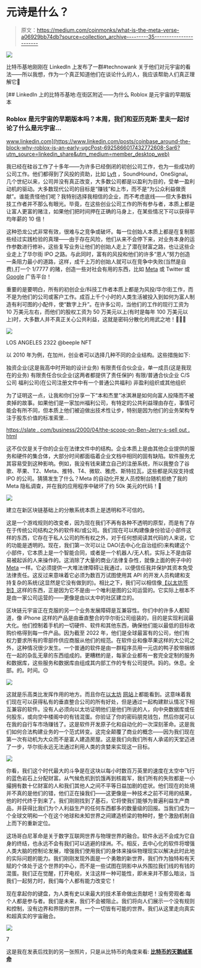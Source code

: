 # 元诗是什么？

> 原文：<https://medium.com/coinmonks/what-is-the-meta-verse-a06929bb74db?source=collection_archive---------35----------------------->

![](img/43f3ef3afda98da901cc9a7378d3e865.png)

比特币基地刚刚在 LinkedIn 上发布了一群#technowank 关于他们对元宇宙的看法——所以我想，作为一个真正知道他们在谈论什么的人，我应该帮助人们真正理解它🌌

[](https://www.linkedin.com/posts/coinbase_around-the-block-why-roblox-is-an-early-ugcPost-6925866017432772608-Sar6?utm_source=linkedin_share&utm_medium=member_desktop_web) [## LinkedIn 上的比特币基地:在街区附近——为什么 Roblox 是元宇宙的早期版本

### Roblox 是元宇宙的早期版本吗？本周，我们和亚历克斯·里夫一起讨论了什么是元宇宙…

www.linkedin.com](https://www.linkedin.com/posts/coinbase_around-the-block-why-roblox-is-an-early-ugcPost-6925866017432772608-Sar6?utm_source=linkedin_share&utm_medium=member_desktop_web) 

我已经在硅谷工作了十多年——为许多已经倒闭的初创公司工作，也为一些成功的公司工作。他们都得到了风投的资助，比如 [Lyft](https://medium.com/u/54708edc644b?source=post_page-----a06929bb74db--------------------------------) ，SoundHound，OneSignal。几个世纪以来，公司并没有真正改变，大多数公司都是以盈利为目的，受单一盈利动机的驱动。大多数现代公司的目标是“赚钱”和上市，而不是“为公众利益做贡献”。谁能责怪他们呢？我特别选择我相信的企业，而不考虑底线——但大多数科技工作者并不那么有眼光。毕竟，在这些创业公司工作的所有参与者，本质上都是让富人更富的赌注，如果他们把时间押在正确的马身上，在某些情况下可以获得平均年薪的 10 倍！

这种恐龙公式非常有效，很难与之竞争或破坏。每一位创始人本质上都是在复制那些经过实践检验的真理——由于存在风险，他们从来不会停下来，对业务本身的运作参数进行修补。这些复写业务让他们的创始人走上了潜在财富之路，也让这些企业走上了华尔街 IPO 之路。与此同时，富有的风投和他们的许多“恩人”努力创造一条阻力最小的道路，这样，成千上万的创始人就可以在竞争中失败(当然是自费),打一个 1/7777 的赌，创造一些对社会有用的东西，比如 [Meta](https://medium.com/u/4e7a97edbbf7?source=post_page-----a06929bb74db--------------------------------) 或 Twitter 或 [Google](https://medium.com/u/be36e94a7e47?source=post_page-----a06929bb74db--------------------------------) 广告平台！

重要的是要明白，所有的初创企业/科技工作者本质上都是为风投/华尔街工作，而不是为他们的公司或客户工作。成百上千个小时的人类生活被投入到如何为富人制造有利可图的小配件，使“数字上升”。在许多公司，当他们的工作的现行工资为 10 万美元左右，而他们的股权工资为 50 万美元以上(有时是每年 100 万美元以上)时，大多数人并不真正关心公共利益，这就是密码分散化的用武之地！💃🎉🎊

![](img/1b4821f3f62ad36606f650b139a9ec57.png)

LOS ANGELES 2322 @beeple NFT

以 2010 年为例，在加州，创业者可以选择几种不同的企业结构。这些措施如下:

独资企业(这是我高中时开始的设计业务)
有限责任合伙企业，单一成员(这是我现在的业务)
有限责任合伙企业(这两者都提供了责任保护)
有限/普通合伙企业
C/S 公司
福利公司(在公司注册文件中有一个普通公共福利)
非盈利组织或其他组织

为了证明这一点，让我和你们分享一下“本和杰里”冰淇淋是如何向富人投降而不被卖掉的故事。如果他们是一家加州福利公司，有特定的公共利益理由存在，事情可能会有所不同，但本质上他们被迫做出技术性让步，特别是因为他们的业务架构专注于股东价值的标准索里…

[https://slate . com/business/2000/04/the-scoop-on-Ben-Jerry-s-sell out . html](https://slate.com/business/2000/04/the-scoop-on-ben-jerry-s-sellout.html)

这不仅仅是关于你的企业在法律文件中的结构。企业本质上是由其他企业提供的服务和硬件的集合体，大部分时间都面临着企业文档中相同的固有缺陷。软件服务尤其容易受到这种影响。例如，我没有钱来建立自己的注册系统，所以我整合了谷歌、苹果、T2、Meta、推特、T4、微软、雅虎、斯特拉瓦，这些都是风投支持或 IPO 的公司。猜猜发生了什么？Meta 的自动化开发人员控制台随机拒绝了我的 Meta 隐私调查，并在我的应用程序中破坏了约 50k 美元的代码！😬

![](img/b2b909e13c4d798d2b9434c14fb8db6b.png)

建立在新区块链基础上的分散系统本质上是透明和不可信的。

这是一个游戏规则的改变者，因为现在我们不再有各种不透明的原型，而是有了存在于传统公司结构之外的软件和/或公司。我们现在可以构建像身份验证小部件这样的东西，它存在于私人公司的所有权之外，对于任何想阅读其代码的人来说，它的功能是透明的。现在，我们第一次可以让 DAO(去中心化自治组织)来构建这个小部件，它本质上是一个智能合同，或者是一个机器人/无人机，实际上不是由容易被起诉的人来操作的。这消除了大量的商业/法律复杂性，就像上面的例子中的 [Meta](https://medium.com/u/4e7a97edbbf7?source=post_page-----a06929bb74db--------------------------------) 一样。它必须提供一大堆法律障碍让我通过，以便信任我并保护其资本免受法律责任。这反过来意味着它必须为数百万试图使用其 API 的开发人员构建和支持复杂的系统(这显然是它没有做到的)。相比之下，我们可以相信像[【以太坊签到】](https://login.xyz/)这样的东西，正是因为它不是由一个唯利是图的公司运营的。它实际上根本不是由一家公司运营的——更像是由以太中的社区建立的。

区块链元宇宙正在克服的另一个业务发展障碍是互兼容性。你们中的许多人都知道，像 iPhone 这样的产品是由垂直整合的华尔街公司组装的，目的是实现利润最大化。他们控制着手机的一切硬件、软件和其他东西，确保他们能以最低的目标收购价格得到每一件产品。因为截至 2022 年，他们是全球最富有的公司，他们有权力要求所有的零部件供应商服从他们的规范。在软件业和像苹果这样的大公司之外，这种情况很少发生。一个普通的软件是由一群程序员用一元店的鸭子胶带捆绑在一起的杂乱无章的东西组成的。更糟糕的是，每家企业都有一套完全定制的服务和数据库，这些服务和数据库由组成其内部工作的专有公司提供。妈的。休息。全部。的。时间。😐

![](img/2e416a5e50f0f472ae86d7bc8942809d.png)

这就是乐高类比发挥作用的地方。而且你在[以太坊](https://ethereum.org/669c9e2e2027310b6b3cdce6e1c52962/Ethereum_Whitepaper_-_Buterin_2014.pdf) [网站](https://ethereum.org/)上都能看到。这意味着我们现在可以获得私有的垂直整合公司的所有好处，但是通过一起构建默认情况下相互兼容的软件。没有人必须向以太坊证明他们是他们所说的人，向中央数据库或任何股东，或向空中楼阁中的有钱混蛋。你验证了你的密码朋克钱包，然后你就可以在我的自行车市场赚钱了。这是软件开发原子化和自动化的一次深刻革命。这是我们如何合法构建业务的一个范式转变。这完全颠覆了商业的概念——因为我们现在第一次有动机为大众而不是富人建造房屋。这是我们向我们所有人承诺的天堂迈进了一步，华尔街永远无法通过利用人类的贪婪来实现这一目标。

![](img/79ec056421b0244f41ddd339f348dfca.png)

你看，我们这个时代最大的斗争是在这块以每小时数百万英里的速度在太空中飞行的蓝色岩石上分配财富。从气候危机到饥饿再到核裁军，我们所有的失败都是一小撮拥有数十亿财富的人和我们其他人之间不平等日益加剧的症状。他们现在的处境并不真的是他们的错，他们正在操我们——这更像是一种技术之前不可用的结果，他的时代终于到来了。我们刚刚找到了基石，它将使我们能够为普遍利益生产商品，并获得比我们为个人利益生产的任何东西都多的数量级的回报。当我们成为一个全球文明和一个在这个地球和未知世界之间建造桥梁的物种时，整个激励机制自上而下的重新定位。

这场哥白尼革命是关于数字互联网世界与物理世界的融合。软件永远不会成为它自身的终结，也永远不会有我们可以逃避的绿洲。不。相反，去中心化的软件将增强人类大脑的控制论发展，增强我们使用我们的身体来操纵物理现实以解决此时此地的实际问题的能力。我们刚刚发现外面是一个勇敢的新世界，我们作为独特和有天赋的个体处于这个世界的中心，而不是一些试图在阴影中从外围拉我们线的有钱的混蛋。我们正在觉醒，打开电视，关注这样一种可能性，即未来并不那么暗淡，当我们一起努力时，我们每个人都有能力改变它！

现在拿起你的键盘，为人类有史以来最大的技术革命做出贡献吧！没有旁观者:每个人都是参与者。我们是未来，我们不会被阻止。我们将向人们展示一个没有规则和控制，没有边界和界限的世界。一个一切皆有可能的世界。我们从这里走向真实和超真实的宇宙融合。

![](img/f2dfd9d47ba86cbff01ac05e57938929.png)

7

这是我在发表后找到的另一张照片，只是从比特币的角度来看: [**比特币的天鹅绒革命**](https://cointelegraph.com/news/bitcoin-s-velvet-revolution-the-overthrow-of-crony-capitalism)